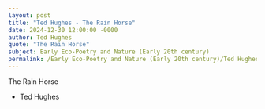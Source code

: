 ```yaml
---
layout: post
title: "Ted Hughes - The Rain Horse"
date: 2024-12-30 12:00:00 -0000
author: Ted Hughes
quote: "The Rain Horse"
subject: Early Eco-Poetry and Nature (Early 20th century)
permalink: /Early Eco-Poetry and Nature (Early 20th century)/Ted Hughes/Ted Hughes - The Rain Horse
---
```


The Rain Horse

- Ted Hughes
